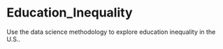 # Education_Inequality
Use the data science methodology to explore education inequality in the U.S..
